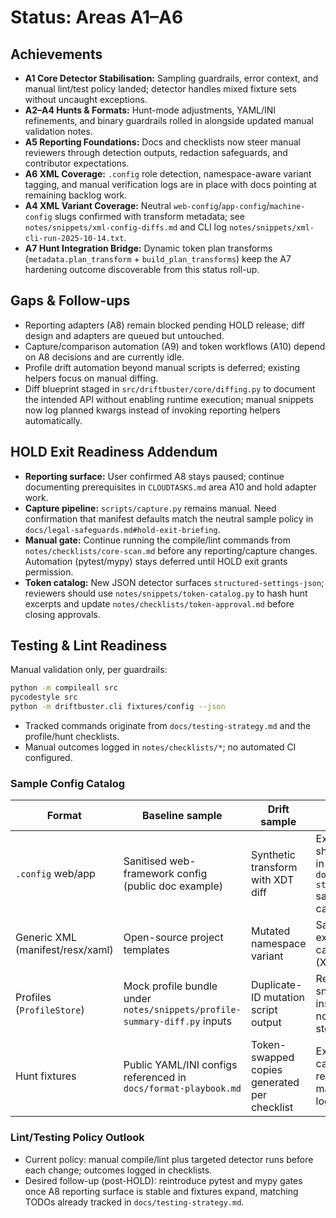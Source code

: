 # Status: Areas A1–A6

## Achievements
- **A1 Core Detector Stabilisation:** Sampling guardrails, error context, and manual lint/test policy landed; detector handles mixed fixture sets without uncaught exceptions.
- **A2–A4 Hunts & Formats:** Hunt-mode adjustments, YAML/INI refinements, and binary guardrails rolled in alongside updated manual validation notes.
- **A5 Reporting Foundations:** Docs and checklists now steer manual reviewers through detection outputs, redaction safeguards, and contributor expectations.
- **A6 XML Coverage:** `.config` role detection, namespace-aware variant tagging, and manual verification logs are in place with docs pointing at remaining backlog work.
- **A4 XML Variant Coverage:** Neutral `web-config`/`app-config`/`machine-config` slugs confirmed with transform metadata; see `notes/snippets/xml-config-diffs.md` and CLI log `notes/snippets/xml-cli-run-2025-10-14.txt`.
- **A7 Hunt Integration Bridge:** Dynamic token plan transforms (`metadata.plan_transform` + `build_plan_transforms`) keep the
  A7 hardening outcome discoverable from this status roll-up.

## Gaps & Follow-ups
- Reporting adapters (A8) remain blocked pending HOLD release; diff design and adapters are queued but untouched.
- Capture/comparison automation (A9) and token workflows (A10) depend on A8 decisions and are currently idle.
- Profile drift automation beyond manual scripts is deferred; existing helpers focus on manual diffing.
- Diff blueprint staged in `src/driftbuster/core/diffing.py` to document the
  intended API without enabling runtime execution; manual snippets now log
  planned kwargs instead of invoking reporting helpers automatically.

## HOLD Exit Readiness Addendum
- **Reporting surface:** User confirmed A8 stays paused; continue documenting prerequisites in `CLOUDTASKS.md` area A10 and hold adapter work.
- **Capture pipeline:** `scripts/capture.py` remains manual. Need confirmation that manifest defaults match the neutral sample policy in `docs/legal-safeguards.md#hold-exit-briefing`.
- **Manual gate:** Continue running the compile/lint commands from `notes/checklists/core-scan.md` before any reporting/capture changes. Automation (pytest/mypy) stays deferred until HOLD exit grants permission.
- **Token catalog:** New JSON detector surfaces `structured-settings-json`; reviewers should use `notes/snippets/token-catalog.py` to hash hunt excerpts and update `notes/checklists/token-approval.md` before closing approvals.

## Testing & Lint Readiness
Manual validation only, per guardrails:

```bash
python -m compileall src
pycodestyle src
python -m driftbuster.cli fixtures/config --json
```

- Tracked commands originate from `docs/testing-strategy.md` and the profile/hunt checklists.
- Manual outcomes logged in `notes/checklists/*`; no automated CI configured.

### Sample Config Catalog
| Format | Baseline sample | Drift sample | Storage pointer |
| --- | --- | --- | --- |
| `.config` web/app | Sanitised web-framework config (public doc example) | Synthetic transform with XDT diff | External share noted in `docs/testing-strategy.md` sample catalog |
| Generic XML (manifest/resx/xaml) | Open-source project templates | Mutated namespace variant | Same external catalog entry (XML row) |
| Profiles (`ProfileStore`) | Mock profile bundle under `notes/snippets/profile-summary-diff.py` inputs | Duplicate-ID mutation script output | Recreate via snippet instructions; no repo storage |
| Hunt fixtures | Public YAML/INI configs referenced in `docs/format-playbook.md` | Token-swapped copies generated per checklist | External catalog, path recorded in manual test log |

### Lint/Testing Policy Outlook
- Current policy: manual compile/lint plus targeted detector runs before each change; outcomes logged in checklists.
- Desired follow-up (post-HOLD): reintroduce pytest and mypy gates once A8 reporting surface is stable and fixtures expand, matching TODOs already tracked in `docs/testing-strategy.md`.
